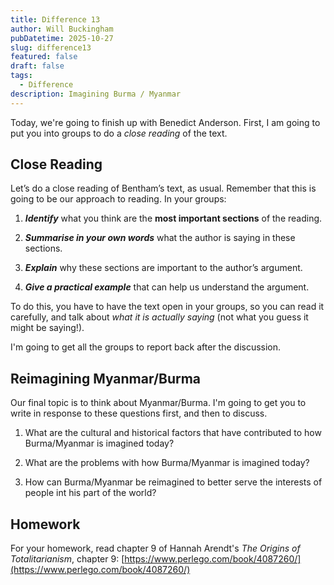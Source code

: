 ```yaml
---
title: Difference 13
author: Will Buckingham
pubDatetime: 2025-10-27
slug: difference13
featured: false
draft: false
tags:
  - Difference
description: Imagining Burma / Myanmar
---
```

Today, we're going to finish up with Benedict Anderson. First, I am going to put you into groups to do a _close reading_ of the text.

## Close Reading

Let’s do a close reading of Bentham’s text, as usual. Remember that this is going to be our approach to reading. In your groups:

1.  **_Identify_** what you think are the **most important sections** of the reading.
    
2.  **_Summarise in your own words_** what the author is saying in these sections.
    
3.  **_Explain_** why these sections are important to the author’s argument.
    
4.  **_Give a practical example_** that can help us understand the argument.
    

To do this, you have to have the text open in your groups, so you can read it carefully, and talk about _what it is actually saying_ (not what you guess it might be saying!).

I'm going to get all the groups to report back after the discussion.

## Reimagining Myanmar/Burma

Our final topic is to think about Myanmar/Burma. I'm going to get you to write in response to these questions first, and then to discuss.

1.  What are the cultural and historical factors that have contributed to how Burma/Myanmar is imagined today?
    
2.  What are the problems with how Burma/Myanmar is imagined today?
    
3.  How can Burma/Myanmar be reimagined to better serve the interests of people int his part of the world?
    

## Homework

For your homework, read chapter 9 of Hannah Arendt's _The Origins of Totalitarianism_, chapter 9: [https://www.perlego.com/book/4087260/](https://www.perlego.com/book/4087260/)